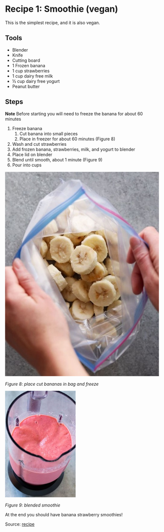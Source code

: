 # Recipe 1: Smoothie (vegan)

This is the simplest recipe, and it is also vegan.

## Tools

- Blender
- Knife
- Cutting board
- 1 Frozen banana
- 1 cup strawberries
- 1 cup dairy free milk
- ½ cup dairy free yogurt
- Peanut butter

## Steps

**Note** Before starting you will need to freeze the banana for about 60 minutes

1. Freeze banana
   1. Cut banana into small pieces
   2. Place in freezer for about 60 minutes (Figure 8)
2. Wash and cut strawberries
3. Add frozen banana, strawberries, milk, and yogurt to blender
4. Place lid on blender
5. Blend until smooth, about 1 minute (Figure 9)
6. Pour into cups

![Figure 8: place cut bananas in bag and freeze](bananas.jpg)

*Figure 8: place cut bananas in bag and freeze*

![Figure 9: blended smoothie](smoothie.jpg)

*Figure 9: blended smoothie*

At the end you should have banana strawberry smoothies!

Source: [recipe](https://www.blessthismessplease.com/8-simple-smoothie-recipes/)
